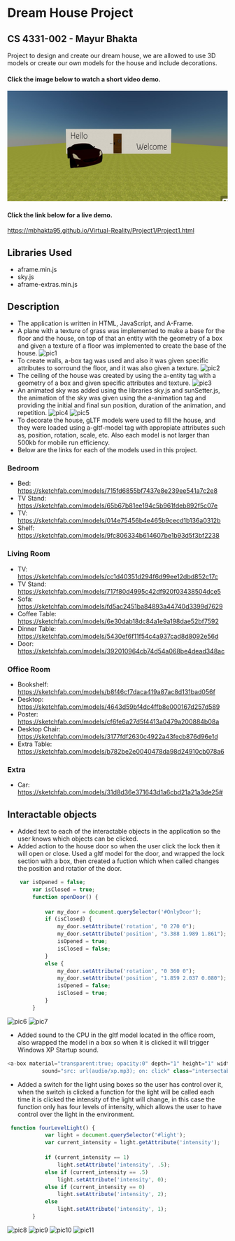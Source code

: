 # Dream House Project
## CS 4331-002 - Mayur Bhakta
Project to design and create our dream house, we are allowed to use 3D models or create our own models for the house and include decorations.
#### Click the image below to watch a short video demo.
[![ScreenShot](/screenshot/p1.BhaktaMayur.jpg)](https://www.youtube.com/watch?v=uLcRlKjseq8&feature=youtu.be)
#### Click the link below for a live demo.
https://mbhakta95.github.io/Virtual-Reality/Project1/Project1.html
## Libraries Used
- aframe.min.js
- sky.js
- aframe-extras.min.js
## Description
- The application is written in HTML, JavaScript, and A-Frame.
- A plane with a texture of grass was implemented to make a base for the floor and the house, on top of that an entity with the geometry of a box and given a texture of a floor was implemented to create the base of the house.
![pic1](https://user-images.githubusercontent.com/32318210/36348669-adf03706-143a-11e8-979e-a61f43004f6c.PNG)
- To create walls, a-box tag was used and also it was given specific attributes to sorround the floor, and it was also given a texture.
![pic2](https://user-images.githubusercontent.com/32318210/36348679-e8068788-143a-11e8-82ef-51b3e0d81d6a.PNG)
- The ceiling of the house was created by using the a-entity tag with a geometry of a box and given specific attributes and texture.
![pic3](https://user-images.githubusercontent.com/32318210/36348685-0ccf63b4-143b-11e8-9e2f-ecde9596a5e1.PNG)
- An animated sky was added using the libraries sky.js and sunSetter.js, the animation of the sky was given using the a-animation tag and providing the initial and final sun position, duration of the animation, and repetition.
![pic4](https://user-images.githubusercontent.com/32318210/36348695-299c53e4-143b-11e8-92c8-336750981ea8.PNG)
![pic5](https://user-images.githubusercontent.com/32318210/36348702-5d8a9cb0-143b-11e8-9583-fc7e930bd200.PNG)
- To decorate the house, gLTF models were used to fill the house, and they were loaded using a-gltf-model tag with appropiate attributes such as, position, rotation, scale, etc. Also each model is not larger than 500kb for mobile run efficiency.
- Below are the links for each of the models used in this project.
### Bedroom
- Bed: https://sketchfab.com/models/715fd6855bf7437e8e239ee541a7c2e8
- TV Stand: https://sketchfab.com/models/65b67b81ee194c5b961fdeb892f5c07e
- TV: https://sketchfab.com/models/014e75456b4e465b9cecd1b136a0312b
- Shelf: https://sketchfab.com/models/9fc806334b614607be1b93d5f3bf2238
### Living Room
- TV: https://sketchfab.com/models/cc1d40351d294f6d99ee12dbd852c17c
- TV Stand: https://sketchfab.com/models/717f80d4995c42df920f03438504dce5
- Sofa: https://sketchfab.com/models/fd5ac2451ba84893a44740d3399d7629
- Coffee Table: https://sketchfab.com/models/6e30dab18dc84a1e9a198dae52bf7592
- Dinner Table: https://sketchfab.com/models/5430ef6f11f54c4a937cad8d8092e56d
- Door: https://sketchfab.com/models/392010964cb74d54a068be4dead348ac
### Office Room
- Bookshelf: https://sketchfab.com/models/b8f46cf7daca419a87ac8d131bad056f
- Desktop: https://sketchfab.com/models/4643d59bf4dc4ffb8e000167d257d589
- Poster: https://sketchfab.com/models/cf6fe6a27d5f4413a0479a200884b08a
- Desktop Chair: https://sketchfab.com/models/3177fdf2630c4922a43fecb876d96e1d
- Extra Table: https://sketchfab.com/models/b782be2e0040478da98d24910cb078a6
### Extra
- Car: https://sketchfab.com/models/31d8d36e371643d1a6cbd21a21a3de25# 
## Interactable objects
- Added text to each of the interactable objects in the application so the user knows which objects can be clicked.
- Added action to the house door so when the user click the lock then it will open or close. Used a gltf model for the door, and wrapped the lock section with a box, then created a fuction which when called changes the position and rotatior of the door.
```javascript
    var isOpened = false;
        var isClosed = true;
        function openDoor() {

            var my_door = document.querySelector('#OnlyDoor');
            if (isClosed) {
                my_door.setAttribute('rotation', "0 270 0");
                my_door.setAttribute('position', "3.388 1.989 1.861");
                isOpened = true;
                isClosed = false;
            }
            else {
                my_door.setAttribute('rotation', "0 360 0");
                my_door.setAttribute('position', "1.859 2.037 0.080");
                isOpened = false;
                isClosed = true;
            }
        }
```
![pic6](https://user-images.githubusercontent.com/32318210/36348727-f86d781a-143b-11e8-861f-89b693172016.PNG)
![pic7](https://user-images.githubusercontent.com/32318210/36348726-f85ca706-143b-11e8-8d15-4a226803b3c6.PNG) 
- Added sound to the CPU in the gltf model located in the office room, also wrapped the model in a box so when it is clicked it will trigger Windows XP Startup sound.
```javascript
<a-box material="transparent:true; opacity:0" depth="1" height="1" width="0.5"
           sound="src: url(audio/xp.mp3); on: click" class="intersectable" position="22.470 0.853 12.164"></a-box>
```
- Added a switch for the light using boxes so the user has control over it, when the switch is clicked a function for the light will be called each time it is clicked the intensity of the light will change, in this case the function only has four levels of intensity, which allows the user to have control over the light in the environment.
```javascript
 function fourLevelLight() {
            var light = document.querySelector('#light');
            var current_intensity = light.getAttribute('intensity');

            if (current_intensity == 1)
                light.setAttribute('intensity', .5);
            else if (current_intensity == .5)
                light.setAttribute('intensity', 0);
            else if (current_intensity == 0)
                light.setAttribute('intensity', 2);
            else
                light.setAttribute('intensity', 1);
        }
```
![pic8](https://user-images.githubusercontent.com/32318210/36348760-7eb4605a-143c-11e8-9b08-70185b338950.PNG)
![pic9](https://user-images.githubusercontent.com/32318210/36348761-7ec3a312-143c-11e8-8f2b-f4e195fa4b25.PNG)
![pic10](https://user-images.githubusercontent.com/32318210/36348758-7e94382a-143c-11e8-9416-a3848edc5b0f.PNG)
![pic11](https://user-images.githubusercontent.com/32318210/36348759-7ea4d342-143c-11e8-8f5f-9f7fc8ba023e.PNG)



